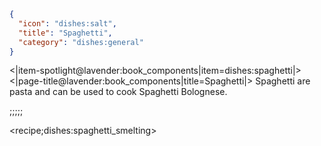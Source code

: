 ```json
{
  "icon": "dishes:salt",
  "title": "Spaghetti",
  "category": "dishes:general"
}
```

<|item-spotlight@lavender:book_components|item=dishes:spaghetti|>
<|page-title@lavender:book_components|title=Spaghetti|>
Spaghetti are pasta and can be used to cook Spaghetti Bolognese.

;;;;;

<recipe;dishes:spaghetti_smelting>

